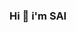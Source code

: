 ### Hi 👋 i'm SAI

<!--
**saimanukonda123/saimanukonda123** is a ✨ _special_ ✨ repository because its `README.md` (this file) appears on your GitHub profile.
✨ About Me in 30 secs✨

👀 I’m learning to Analyse Data and get useful insights from them.
💉 I have an Electrical background and started transitioning into Data Analytics in 2022
🌱 I am self-Learing Tableau
📫 How to find me: https://www.linkedin.com/in/sai-manukonda/

💡Skills💡:

Python
Mysql
Tableau
Microsoft Excel

